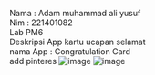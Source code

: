 Nama : Adam muhammad ali yusuf
<br>
Nim : 221401082
<br> 
Lab PM6 
<br>
Deskripsi App
kartu ucapan selamat 
<br>
nama App : Congratulation Card
<br>
add pinteres
![image](https://github.com/user-attachments/assets/33a5c1f4-6a61-408d-b34b-31635e922e9b)
![image](https://github.com/user-attachments/assets/15672cf8-4c3f-4b5c-95aa-07ace0347604)



